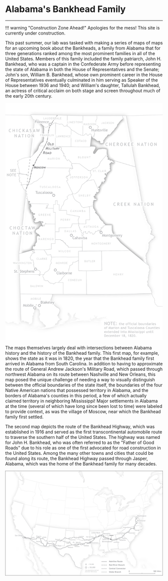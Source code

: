 # Alabama's Bankhead Family
---

!!! warning "Construction Zone Ahead!"
	Apologies for the mess! This site is currently under construction.

This past summer, our lab was tasked with making a series of maps of maps for an upcoming book about the Bankheads, a family from Alabama that for three generations ranked among the most prominent families in all of the United States. Members of this family included the family patriarch, John H. Bankhead, who was a captain in the Confederate Army before representing the state of Alabama in both the House of Representatives and the Senate; John's son, William B. Bankhead, whose own prominent career in the House of Representatives eventually culminated in him serving as Speaker of the House between 1936 and 1940; and William's daughter, Tallulah Bankhead, an actress of critical acclaim on both stage and screen throughout much of the early 20th century.

<a href="../../img/bankhead_al1820.jpg"><img class="feature_left" src="../../img/bankhead_al1820.jpg" alt=""></a>

The maps themselves largely deal with intersections between Alabama history and the history of the Bankhead family. This first map, for example, shows the state as it was in 1820, the year that the Bankhead family first arrived in Alabama from South Carolina. In addition to having to approximate the route of General Andrew Jackson's Military Road, which passed through northwest Alabama on its route between Nashville and New Orleans, this map posed the unique challenge of needing a way to visually distinguish between the official boundaries of the state itself, the boundaries of the four Native American nations that possessed territory in Alabama, and the borders of Alabama's counties in this period, a few of which actually claimed territory in neighboring Mississippi! Major settlements in Alabama at the time (several of which have long since been lost to time) were labeled to provide context, as was the village of Moscow, near which the Bankhead family first settled.

The second map depicts the route of the Bankhead Highway, which was established in 1916 and served as the first transcontinental automobile route to traverse the southern half of the United States. The highway was named for John H. Bankhead, who was often referred to as the "Father of Good Roads" due to his role as one of the first advocated for road construction in the United States. Among the many other towns and cities that could be found along its route, the Bankhead Highway passed through Jasper, Alabama, which was the home of the Bankhead family for many decades.

<a href="../../img/bankhead_highway.jpg"><img class="feature_right" src="../../img/bankhead_highway.jpg" alt=""></a>